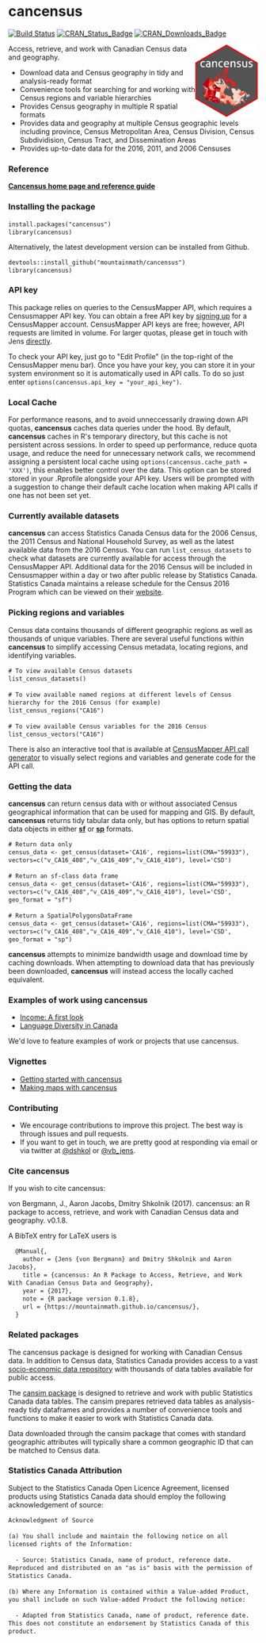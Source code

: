 # cancensus

[![Build Status](https://travis-ci.org/mountainMath/cancensus.svg?branch=master)](https://travis-ci.org/mountainMath/cancensus)
[![CRAN_Status_Badge](http://www.r-pkg.org/badges/version/cancensus)](https://cran.r-project.org/package=cancensus)
[![CRAN_Downloads_Badge](https://cranlogs.r-pkg.org/badges/cancensus)](https://cranlogs.r-pkg.org/badges/cancensus)


<a href="https://mountainmath.github.io/cancensus/index.html"><img src="https://raw.githubusercontent.com/mountainMath/cancensus/master/images/cancensus-sticker.png" alt="cancensus logo" align="right" width = "25%" height = "25%"/></a>

Access, retrieve, and work with Canadian Census data and geography. 

* Download data and Census geography in tidy and analysis-ready format
* Convenience tools for searching for and working with Census regions and variable hierarchies
* Provides Census geography in multiple R spatial formats
* Provides data and geography at multiple Census geographic levels including province, Census Metropolitan Area, Census Division, Census Subdividision, Census Tract, and Dissemination Areas
* Provides up-to-date data for the 2016, 2011, and 2006 Censuses

### Reference

[**Cancensus home page and reference guide**](https://mountainmath.github.io/cancensus/index.html)

### Installing the package

```
install.packages("cancensus")
library(cancensus)
```

Alternatively, the latest development version can be installed from Github.
```
devtools::install_github("mountainmath/cancensus")
library(cancensus)
```

### API key

This package relies on queries to the CensusMapper API, which requires a Censusmapper API key. You can obtain a free API key by [signing up](https://censusmapper.ca/users/sign_up) for a CensusMapper account. CensusMapper API keys are free; however, API requests are limited in volume. For larger quotas, please get in touch with Jens [directly](mailto:jens@censusmapper.ca).  

To check your API key, just go to "Edit Profile" (in the top-right of the CensusMapper menu bar). Once you have your key, you can store it in your system environment so it is automatically used in API calls. To do so just enter `options(cancensus.api_key = "your_api_key")`.

### Local Cache

For performance reasons, and to avoid unneccessarily drawing down API quotas, **cancensus** caches data queries under the hood. By default, **cancensus** caches in R's temporary directory, but this cache is not persistent across sessions. In order to speed up performance, reduce quota usage, and reduce the need for unnecessary network calls, we recommend assigning a persistent local cache using `options(cancensus.cache_path = 'XXX')`, this enables better control over the data. This option can be stored stored in your .Rprofile alongside your API key. Users will be prompted with a suggestion to change their default cache location when making API calls if one has not been set yet. 

### Currently available datasets

**cancensus** can access Statistics Canada Census data for the 2006 Census, the 2011 Census and National Household Survey, as well as the latest available data from the 2016 Census. You can run `list_census_datasets` to check what datasets are currently available for access through the CensusMapper API. Additional data for the 2016 Census will be included in Censusmapper within a day or two after public release by Statistics Canada. Statistics Canada maintains a release schedule for the Census 2016 Program which can be viewed on their [website](http://www12.statcan.gc.ca/census-recensement/2016/ref/release-dates-diffusion-eng.cfm).

### Picking regions and variables

Census data contains thousands of different geographic regions as well as thousands of unique variables. There are several useful functions within **cancensus** to simplify accessing Census metadata, locating regions, and identifying variables.

```
# To view available Census datasets
list_census_datasets()

# To view available named regions at different levels of Census hierarchy for the 2016 Census (for example)
list_census_regions("CA16")

# To view available Census variables for the 2016 Census
list_census_vectors("CA16")
```

There is also an interactive tool that is available at [CensusMapper API call generator](https://censusmapper.ca/api) to visually select regions and variables and generate code for the API call.

### Getting the data

**cancensus** can return census data with or without associated Census geographical information that can be used for mapping and GIS. By default, **cancensus** returns tidy tabular data only, but has options to return spatial data objects in either [**sf**](https://cran.r-project.org/package=sf) or [**sp**](https://cran.r-project.org/package=sp) formats. 
```
# Return data only
census_data <- get_census(dataset='CA16', regions=list(CMA="59933"), vectors=c("v_CA16_408","v_CA16_409","v_CA16_410"), level='CSD')

# Return an sf-class data frame
census_data <- get_census(dataset='CA16', regions=list(CMA="59933"), vectors=c("v_CA16_408","v_CA16_409","v_CA16_410"), level='CSD', geo_format = "sf")

# Return a SpatialPolygonsDataFrame
census_data <- get_census(dataset='CA16', regions=list(CMA="59933"), vectors=c("v_CA16_408","v_CA16_409","v_CA16_410"), level='CSD', geo_format = "sp")
```
**cancensus** attempts to minimize bandwidth usage and download time by caching downloads. When attempting to download data that has previously been downloaded,  **cancensus** will instead access the locally cached equivalent. 

### Examples of work using cancensus

* [Income: A first look](https://doodles.mountainmath.ca/blog/2017/09/14/income-a-first-look/)
* [Language Diversity in Canada](https://www.dshkol.com/2017/language-diversity-in-canada/)

We'd love to feature examples of work or projects that use cancensus.

### Vignettes 
* [Getting started with cancensus](https://mountainmath.github.io/cancensus/articles/cancensus.html)
* [Making maps with cancensus](https://mountainmath.github.io/cancensus/articles/Making_maps_with_cancensus.html)

### Contributing

* We encourage contributions to improve this project. The best way is through issues and pull requests.
* If you want to get in touch, we are pretty good at responding via email or via twitter at [@dshkol](https://twitter.com/dshkol) or [@vb_jens](https://twitter.com/vb_jens). 

### Cite **cancensus**

If you wish to cite cancensus:

  von Bergmann, J., Aaron Jacobs, Dmitry Shkolnik (2017). cancensus: an R package to
  access, retrieve, and work with Canadian Census data and geography. v0.1.8.

A BibTeX entry for LaTeX users is
```
  @Manual{,
    author = {Jens {von Bergmann} and Dmitry Shkolnik and Aaron Jacobs},
    title = {cancensus: An R Package to Access, Retrieve, and Work With Canadian Census Data and Geography},
    year = {2017},
    note = {R package version 0.1.8},
    url = {https://mountainmath.github.io/cancensus/},
  }
```
### Related packages

The cancensus package is designed for working with Canadian Census data. In addition to Census data, Statistics Canada provides access to a vast [socio-economic data repository](https://www150.statcan.gc.ca/n1/en/type/data) with thousands of data tables available for public access. 

The [cansim package](https://mountainmath.github.io/cansim/index.html) is designed to retrieve and work with public Statistics Canada data tables. The cansim prepares retrieved data tables as analysis-ready tidy dataframes and provides a number of convenience tools and functions to make it easier to work with Statistics Canada data. 

Data downloaded through the cansim package that comes with standard geographic attributes will typically share a common geographic ID that can be matched to Census data.

### Statistics Canada Attribution

Subject to the Statistics Canada Open Licence Agreement, licensed products using Statistics Canada data should employ the following acknowledgement of source:

```
Acknowledgment of Source

(a) You shall include and maintain the following notice on all licensed rights of the Information:

  - Source: Statistics Canada, name of product, reference date. Reproduced and distributed on an "as is" basis with the permission of Statistics Canada.
 
(b) Where any Information is contained within a Value-added Product, you shall include on such Value-added Product the following notice:

  - Adapted from Statistics Canada, name of product, reference date. This does not constitute an endorsement by Statistics Canada of this product.
```